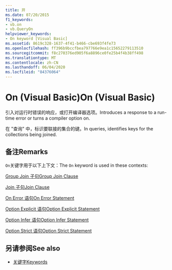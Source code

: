 ```yaml
---
title: 开
ms.date: 07/20/2015
f1_keywords:
- vb.on
- vb.QueryOn
helpviewer_keywords:
- On keyword [Visual Basic]
ms.assetid: 8619c328-1637-4f41-b466-cbe693f4fe73
ms.openlocfilehash: ff396b9bccfbea797766e9ea1c15652279113510
ms.sourcegitcommit: f8c270376ed905f6a8896ce0fe25b4f4b38ff498
ms.translationtype: MT
ms.contentlocale: zh-CN
ms.lasthandoff: 06/04/2020
ms.locfileid: "84376064"
---
```

# <a name="on-visual-basic"></a><span data-ttu-id="b0f7d-102">On (Visual Basic)</span><span class="sxs-lookup"><span data-stu-id="b0f7d-102">On (Visual Basic)</span></span>
<span data-ttu-id="b0f7d-103">引入对运行时错误的响应，或打开编译器选项。</span><span class="sxs-lookup"><span data-stu-id="b0f7d-103">Introduces a response to a run-time error or turns a compiler option on.</span></span>  
  
 <span data-ttu-id="b0f7d-104">在 "查询" 中，标识要联接的集合的键。</span><span class="sxs-lookup"><span data-stu-id="b0f7d-104">In queries, identifies keys for the collections being joined.</span></span>  
  
## <a name="remarks"></a><span data-ttu-id="b0f7d-105">备注</span><span class="sxs-lookup"><span data-stu-id="b0f7d-105">Remarks</span></span>  
 <span data-ttu-id="b0f7d-106">`On`关键字用于以下上下文：</span><span class="sxs-lookup"><span data-stu-id="b0f7d-106">The `On` keyword is used in these contexts:</span></span>  
  
 [<span data-ttu-id="b0f7d-107">Group Join 子句</span><span class="sxs-lookup"><span data-stu-id="b0f7d-107">Group Join Clause</span></span>](../language-reference/queries/group-join-clause.md)  
  
 [<span data-ttu-id="b0f7d-108">Join 子句</span><span class="sxs-lookup"><span data-stu-id="b0f7d-108">Join Clause</span></span>](../language-reference/queries/join-clause.md)  
  
 [<span data-ttu-id="b0f7d-109">On Error 语句</span><span class="sxs-lookup"><span data-stu-id="b0f7d-109">On Error Statement</span></span>](../language-reference/statements/on-error-statement.md)  
  
 [<span data-ttu-id="b0f7d-110">Option Explicit 语句</span><span class="sxs-lookup"><span data-stu-id="b0f7d-110">Option Explicit Statement</span></span>](../language-reference/statements/option-explicit-statement.md)  
  
 [<span data-ttu-id="b0f7d-111">Option Infer 语句</span><span class="sxs-lookup"><span data-stu-id="b0f7d-111">Option Infer Statement</span></span>](../language-reference/statements/option-infer-statement.md)  
  
 [<span data-ttu-id="b0f7d-112">Option Strict 语句</span><span class="sxs-lookup"><span data-stu-id="b0f7d-112">Option Strict Statement</span></span>](../language-reference/statements/option-strict-statement.md)  
  
## <a name="see-also"></a><span data-ttu-id="b0f7d-113">另请参阅</span><span class="sxs-lookup"><span data-stu-id="b0f7d-113">See also</span></span>

- [<span data-ttu-id="b0f7d-114">关键字</span><span class="sxs-lookup"><span data-stu-id="b0f7d-114">Keywords</span></span>](../language-reference/keywords/index.md)
